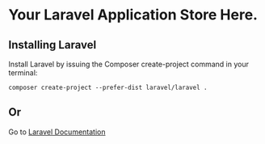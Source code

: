 # Your Laravel Application Store Here.

## Installing Laravel

Install Laravel by issuing the Composer create-project command in your terminal:

`composer create-project --prefer-dist laravel/laravel .`

## Or

Go to [Laravel Documentation](https://laravel.com/docs/7.x/)
